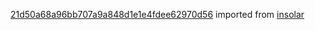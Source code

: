 [21d50a68a96bb707a9a848d1e1e4fdee62970d56](https://github.com/insolar/insolar/commit/21d50a68a96bb707a9a848d1e1e4fdee62970d56) imported from [insolar](https://github.com/insolar/insolar)
